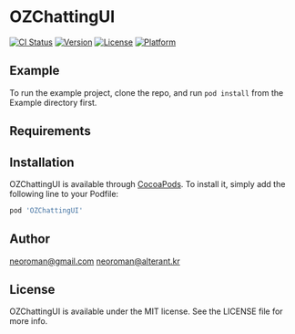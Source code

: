 # OZChattingUI

[![CI Status](https://img.shields.io/travis/neoroman@alterant.kr/OZChattingUI.svg?style=flat)](https://travis-ci.org/neoroman@alterant.kr/OZChattingUI)
[![Version](https://img.shields.io/cocoapods/v/OZChattingUI.svg?style=flat)](https://cocoapods.org/pods/OZChattingUI)
[![License](https://img.shields.io/cocoapods/l/OZChattingUI.svg?style=flat)](https://cocoapods.org/pods/OZChattingUI)
[![Platform](https://img.shields.io/cocoapods/p/OZChattingUI.svg?style=flat)](https://cocoapods.org/pods/OZChattingUI)

## Example

To run the example project, clone the repo, and run `pod install` from the Example directory first.

## Requirements

## Installation

OZChattingUI is available through [CocoaPods](https://cocoapods.org). To install
it, simply add the following line to your Podfile:

```ruby
pod 'OZChattingUI'
```

## Author

neoroman@gmail.com neoroman@alterant.kr

## License

OZChattingUI is available under the MIT license. See the LICENSE file for more info.
